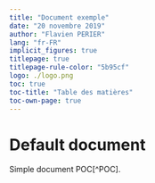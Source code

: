 ```yaml
---
title: "Document exemple"
date: "20 novembre 2019"
author: "Flavien PERIER"
lang: "fr-FR"
implicit_figures: true
titlepage: true
titlepage-rule-color: "5b95cf"
logo: ./logo.png
toc: true
toc-title: "Table des matières"
toc-own-page: true
---
```


# Default document

Simple document POC[^POC].